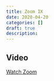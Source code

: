 ```yaml
---
title: Zoom IX
date: 2020-04-20
categories: []
draft: true
description:
---
```


## Video

[Watch Zoom](https://zoom.us/rec/share/xNVWfqPVyThObc_dwnDjAYJ6FIa9eaa8hyFI_KBfzUtl1_uERkT-ZYKeRNN9Q3gp)
